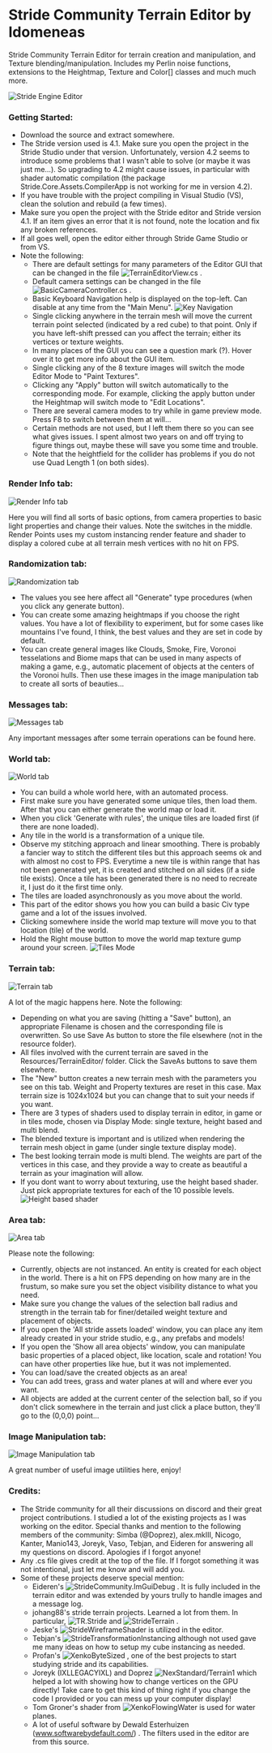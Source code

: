 Stride Community Terrain Editor by Idomeneas
=====

Stride Community Terrain Editor for terrain creation and manipulation, and Texture blending/manipulation. Includes my Perlin noise functions, extensions to the Heightmap, Texture and Color[] classes and much much more.

![Stride Engine Editor](Intro1.png?raw=true "Stride Engine Editor")

### Getting Started:
* Download the source and extract somewhere. 
* The Stride version used is 4.1. Make sure you open the project in the Stride Studio under that version. Unfortunately,
version 4.2 seems to introduce some problems that I wasn't able to solve (or maybe it was just me...). So upgrading to 4.2 might cause issues, in particular with shader automatic compilation (the package Stride.Core.Assets.CompilerApp is not working for me in version 4.2).
* If you have trouble with the project compiling in Visual Studio (VS), clean the solution and rebuild (a few times).
* Make sure you open the project with the Stride editor and Stride version 4.1. If an item gives an error that it is not found, note the location and fix any broken references.
* If all goes well, open the editor either through Stride Game Studio or from VS.
* Note the following:
  * There are default settings for many parameters of the Editor GUI that can be changed in the file ![TerrainEditorView.cs](https://github.com/Idomeneas1970/StrideTerrainEditor/blob/master/TerrainEditor/TerrainScripts/TerrainEditorView.cs) .
  * Default camera settings can be changed in the file ![BasicCameraController.cs](https://github.com/Idomeneas1970/StrideTerrainEditor/blob/master/TerrainEditor/MultiTypeCameraController.cs) .
  * Basic Keyboard Navigation help is displayed on the top-left. Can disable at any time from the "Main Menu".
    ![Key Navigation](Intro2.png?raw=true "Key Navigation")
  * Single clicking anywhere in the terrain mesh will move the current terrain point selected (indicated by a red cube) to that point. Only if you have left-shift pressed can you affect the terrain; either its vertices or texture weights.
  * In many places of the GUI you can see a question mark (?). Hover over it to get more info about the GUI item.
  * Single clicking any of the 8 texture images will switch the mode Editor Mode to "Paint Textures".
  * Clicking any "Apply" button will switch automatically to the corresponding mode. For example, clicking the apply button under the Heightmap will switch mode to "Edit Locations".
  * There are several camera modes to try while in game preview mode. Press F8 to switch between them at will...
  * Certain methods are not used, but I left them there so you can see what gives issues. I spent almost two years on and off trying to figure things out, maybe these will save you some time and trouble.
  * Note that the heightfield for the collider has problems if you do not use Quad Length 1 (on both sides).
  
### Render Info tab:
![Render Info tab](RenderInfo.png?raw=true "Render Info tab")

Here you will find all sorts of basic options, from camera properties to basic light properties and change their values. Note the switches in the middle. Render Points uses my custom instancing render feature and shader to display a colored cube at all terrain mesh vertices with no hit on FPS.

### Randomization tab:
![Randomization tab](Randomization.png?raw=true "Randomization tab")

* The values you see here affect all "Generate" type procedures (when you click any generate button).
* You can create some amazing heightmaps if you choose the right values. You have a lot of flexibility to experiment, but for some cases like mountains I've found, I think, the best values and they are set in code by default.
* You can create general images like Clouds, Smoke, Fire, Voronoi tesselations and Biome maps that can be used in many aspects of making a game, e.g., automatic placement of objects at the centers of the Voronoi hulls. Then use these images in the image manipulation tab to create all sorts of beauties...

### Messages tab:
![Messages tab](Messages.png?raw=true "Messages tab")

Any important messages after some terrain operations can be found here.

### World tab:
![World tab](Worldtab.png?raw=true "World tab")

* You can build a whole world here, with an automated process.
* First make sure you have generated some unique tiles, then load them. After that you can either generate the world map or load it.
* When you click 'Generate with rules', the unique tiles are loaded first (if there are none loaded).
* Any tile in the world is a transformation of a unique tile.
* Observe my stitching approach and linear smoothing. There is probably a fancier way to stitch the different tiles but this approach seems ok and with almost no cost to FPS. Everytime a new tile is within range that has not been generated yet, it is created and stitched on all sides (if a side tile exists). Once a tile has been generated there is no need to recreate it, I just do it the first time only.
* The tiles are loaded asynchronously as you move about the world.
* This part of the editor shows you how you can build a basic Civ type game and a lot of the issues involved.
* Clicking somewhere inside the world map texture will move you to that location (tile) of the world.
* Hold the Right mouse button to move the world map texture gump around your screen.
  ![Tiles Mode](Tilesingame.png?raw=true "Tiles in game")

### Terrain tab:
![Terrain tab](Terraintab.png?raw=true "Terrain tab")

A lot of the magic happens here. Note the following:
* Depending on what you are saving (hitting a "Save" button), an appropriate Filename is chosen and the corresponding file is overwritten. So use Save As button to store the file elsewhere (not in the resource folder).
* All files involved with the current terrain are saved in the Resources/TerrainEditor/ folder. Click the SaveAs buttons to save them elsewhere.
* The "New" button creates a new terrain mesh with the parameters you see on this tab. Weight and Property textures are reset in this case. Max terrain size is 1024x1024 but you can change that to suit your needs if you want.
* There are 3 types of shaders used to display terrain in editor, in game or in tiles mode, chosen via Display Mode: single texture, height based and multi blend.
* The blended texture is important and is utilized when rendering the terrain mesh object in game (under single texture display mode).
* The best looking terrain mode is multi blend. The weights are part of the vertices in this case, and they provide a way to create as beautiful a terrain as your imagination will allow.
* If you dont want to worry about texturing, use the height based shader. Just pick appropriate textures for each of the 10 possible levels.
 ![Height based shader](Heightbasedshader.png?raw=true "Terrain displayed using Height based shader")

### Area tab:
![Area tab](Areatab.png?raw=true "Area tab")

Please note the following:
* Currently, objects are not instanced. An entity is created for each object in the world. There is a hit on FPS depending on how many are in the frustum, so make sure you set the object visibility distance to what you need.
* Make sure you change the values of the selection ball radius and strength in the terrain tab for finer/detailed weight texture and placement of objects.
* If you open the 'All stride assets loaded' window, you can place any item already created in your stride studio, e.g., any prefabs and models!
* If you open the 'Show all area objects' window, you can manipulate basic properties of a placed object, like location, scale and rotation! You can have other properties like hue, but it was not implemented.
* You can load/save the created objects as an area!
* You can add trees, grass and water planes at will and where ever you want.
* All objects are added at the current center of the selection ball, so if you don't click somewhere in the terrain and just click a place button, they'll go to the (0,0,0) point...

### Image Manipulation tab:
![Image Manipulation tab](ImageManipulationtab.png?raw=true "Image Manipulation tab")

A great number of useful image utilities here, enjoy!

### Credits:
* The Stride community for all their discussions on discord and their great project contributions. I studied a lot of the existing projects as I was working on the editor. Special thanks and mention to the following members of the community: Simba (@Doprez), alex.mkIII, Nicogo, Kanter, Manio143, Joreyk, Vaso, Tebjan, and Eideren for answering all my questions on discord. Apologies if I forgot anyone!
* Any .cs file gives credit at the top of the file. If I forgot something it was not intentional, just let me know and will add you.
* Some of these projects deserve special mention:
  * Eideren's ![StrideCommunity.ImGuiDebug](https://github.com/Eideren/StrideCommunity.ImGuiDebug) . It is fully included in the terrain editor and was extended by yours trully to handle images and a message log.
  * johang88's stride terrain projects. Learned a lot from them. In particular, ![TR.Stride](https://github.com/johang88/TR.Stride) and ![StrideTerrain](https://github.com/johang88/StrideTerrain) .
  * Jeske's ![StrideWireframeShader](https://github.com/jeske/StrideWireframeShader)  is utilized in the editor.
  * Tebjan's ![StrideTransformationInstancing](https://github.com/tebjan/StrideTransformationInstancing) although not used gave me many ideas on how to setup my cube instancing as needed.
  * Profan's ![XenkoByteSized](https://github.com/profan/XenkoByteSized) , one of the best projects to start studying stride and its capabilities.
  * Joreyk (IXLLEGACYIXL) and Doprez ![NexStandard/Terrain1](https://github.com/NexStandard/Terrain1) which helped a lot with showing how to change vertices on the GPU directly! Take care to get this kind of thing right if you change the code I provided or you can mess up your computer display!
  * Tom Groner's shader from ![XenkoFlowingWater](https://github.com/TomGroner/XenkoFlowingWater) is used for water planes.
  * A lot of useful software by Dewald Esterhuizen (www.softwarebydefault.com/) . The filters used in the editor are from this source.

